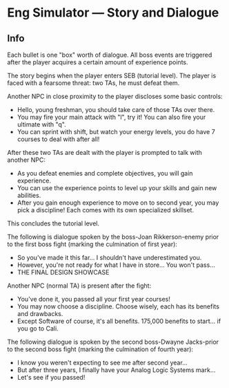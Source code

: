 # Eng Simulator — Story and Dialogue

## Info

Each bullet is one "box" worth of dialogue. All boss events are triggered after the player acquires a certain amount of experience points.


The story begins when the player enters SEB (tutorial level). The player is faced with a fearsome threat: two TAs, he must defeat them.

Another NPC in close proximity to the player discloses some basic controls:

* Hello, young freshman, you should take care of those TAs over there.
* You may fire your main attack with "l", try it! You can also fire your ultimate with "q".
* You can sprint with shift, but watch your energy levels, you do have 7 courses to deal with after all!

After these two TAs are dealt with the player is prompted to talk with another NPC:

* As you defeat enemies and complete objectives, you will gain experience.
* You can use the experience points to level up your skills and gain new abilities.
* After you gain enough experience to move on to second year, you may pick a discipline! Each comes with its own specialized skillset.

This concludes the tutorial level.


The following is dialogue spoken by the boss-Joan Rikkerson-enemy prior to the first boss fight (marking the culmination of first year):

* So you've made it this far... I shouldn't have underestimated you.
* However, you're not ready for what I have in store... You won't pass...
* THE FINAL DESIGN SHOWCASE

Another NPC (normal TA) is present after the fight:

* You've done it, you passed all your first year courses!
* You may now choose a discipline. Choose wisely, each has its benefits and drawbacks.
* Except Software of course, it's all benefits. 175,000 benefits to start... if you go to Cali.


The following dialogue is spoken by the second boss-Dwayne Jacks-prior to the second boss fight (marking the culmination of fourth year):

* I know you weren't expecting to see me after second year...
* But after three years, I finally have your Analog Logic Systems mark...
* Let's see if you passed!
 